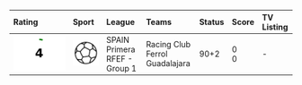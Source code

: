 | Rating                                                                                                                               | Sport                                                                                                        | League                          | Teams                             | Status   | Score   | TV Listing   |
|:-------------------------------------------------------------------------------------------------------------------------------------|:-------------------------------------------------------------------------------------------------------------|:--------------------------------|:----------------------------------|:---------|:--------|:-------------|
| <img src="https://raw.githubusercontent.com/BlakeDuncan25/Donut-SVG-Ratings/bac4e4a278175106499642192132b1786a9aec38/4.svg" alt="4"> | <img src="https://raw.githubusercontent.com/BlakeDuncan25/Donut-SVG-Ratings/master/soccer.png" alt="Soccer"> | SPAIN<br>Primera RFEF - Group 1 | Racing Club Ferrol<br>Guadalajara | 90+2     | 0<br>0  | -            |